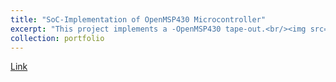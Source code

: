 ```yaml
---
title: "SoC-Implementation of OpenMSP430 Microcontroller"
excerpt: "This project implements a -OpenMSP430 tape-out.<br/><img src='/images/openMSP430.png'>"
collection: portfolio
---
```


[Link](https://github.com/abdelazeem201/SoC-Implementation-of-OpenMSP430-Microcontroller)
